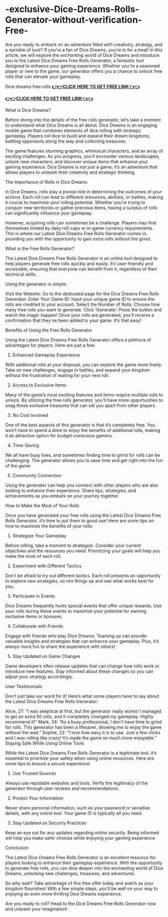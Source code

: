 # -exclusive-Dice-Dreams-Rolls-Generator-without-verification-Free-
Are you ready to embark on an adventure filled with creativity, strategy, and a sprinkle of luck? If you’re a fan of Dice Dreams, you’re in for a treat! In this article, we will explore the enchanting world of Dice Dreams and introduce you to the Latest Dice Dreams Free Rolls Generator, a fantastic tool designed to enhance your gaming experience. Whether you're a seasoned player or new to the game, our generator offers you a chance to unlock free rolls that can elevate your gameplay.

Dice dreams free rolls
**[👉👉CLICK HERE TO GET FREE LINK👈👈](https://megacrate.xyz/dice-dreams/)**

**[👉👉CLICK HERE TO GET FREE LINK👈👈](https://megacrate.xyz/dice-dreams/)**

What is Dice Dreams?

Before diving into the details of the free rolls generator, let’s take a moment to understand what Dice Dreams is all about. Dice Dreams is an engaging mobile game that combines elements of dice rolling with strategic gameplay. Players roll dice to build and expand their dream kingdoms, battling opponents along the way and collecting treasures.

The game features stunning graphics, whimsical characters, and an array of exciting challenges. As you progress, you’ll encounter various landscapes, unlock new characters, and discover unique items that enhance your gaming experience. Dice Dreams is not just a game; it’s an adventure that allows players to unleash their creativity and strategic thinking.

The Importance of Rolls in Dice Dreams

In Dice Dreams, rolls play a pivotal role in determining the outcomes of your actions. Each roll can lead to different resources, abilities, or battles, making it crucial to maximize your rolling potential. Whether you’re trying to conquer new territories or gather precious items, having a surplus of rolls can significantly influence your gameplay.

However, acquiring rolls can sometimes be a challenge. Players may find themselves limited by daily roll caps or in-game currency requirements. This is where our Latest Dice Dreams Free Rolls Generator comes in, providing you with the opportunity to gain extra rolls without the grind.

What is the Free Rolls Generator?

The Latest Dice Dreams Free Rolls Generator is an online tool designed to help players generate free rolls quickly and easily. It’s user-friendly and accessible, ensuring that everyone can benefit from it, regardless of their technical skills.

Using the generator is simple:

Visit the Website: Go to the dedicated page for the Dice Dreams Free Rolls Generator.
Enter Your Game ID: Input your unique game ID to ensure the rolls are credited to your account.
Select the Number of Rolls: Choose how many free rolls you want to generate.
Click ‘Generate’: Press the button and watch the magic happen!
Once your rolls are generated, you’ll receive a confirmation that they’ve been added to your game. It’s that easy!

Benefits of Using the Free Rolls Generator

Using the Latest Dice Dreams Free Rolls Generator offers a plethora of advantages for players. Here are just a few:

1. Enhanced Gameplay Experience

With additional rolls at your disposal, you can explore the game more freely. Take on new challenges, engage in battles, and expand your kingdom without the frustration of waiting for your next roll.

2. Access to Exclusive Items

Many of the game’s most exciting features and items require multiple rolls to unlock. By utilizing the free rolls generator, you’ll have more opportunities to snag those exclusive treasures that can set you apart from other players.

3. No Cost Involved

One of the best aspects of this generator is that it’s completely free. You won’t have to spend a dime to enjoy the benefits of additional rolls, making it an attractive option for budget-conscious gamers.

4. Time-Saving

We all have busy lives, and sometimes finding time to grind for rolls can be challenging. The generator allows you to save time and get right into the fun of the game.

5. Community Connection

Using the generator can help you connect with other players who are also looking to enhance their experience. Share tips, strategies, and achievements as you embark on your journey together.

How to Make the Most of Your Rolls

Once you have generated your free rolls using the Latest Dice Dreams Free Rolls Generator, it’s time to put them to good use! Here are some tips on how to maximize the benefits of your rolls:

1. Strategize Your Gameplay

Before rolling, take a moment to strategize. Consider your current objectives and the resources you need. Prioritizing your goals will help you make the most of each roll.

2. Experiment with Different Tactics

Don’t be afraid to try out different tactics. Each roll presents an opportunity to explore new strategies, so mix things up and see what works best for you.

3. Participate in Events

Dice Dreams frequently hosts special events that offer unique rewards. Use your rolls during these events to maximize your potential for earning exclusive items or bonuses.

4. Collaborate with Friends

Engage with friends who play Dice Dreams. Teaming up can provide valuable insights and strategies that can enhance your gameplay. Plus, it’s always more fun to share the experience with others!

5. Stay Updated on Game Changes

Game developers often release updates that can change how rolls work or introduce new features. Stay informed about these changes so you can adjust your strategy accordingly.

User Testimonials

Don’t just take our word for it! Here’s what some players have to say about the Latest Dice Dreams Free Rolls Generator:

Alice, 27: “I was skeptical at first, but the generator really works! I managed to get an extra 50 rolls, and it completely changed my gameplay. Highly recommend it!”
Mark, 34: “As a busy professional, I don’t have time to grind for rolls. This generator has been a lifesaver, allowing me to enjoy the game without the wait.”
Sophie, 22: “I love how easy it is to use. Just a few clicks and I was rolling like crazy! It’s made the game so much more enjoyable.”
Staying Safe While Using Online Tools

While the Latest Dice Dreams Free Rolls Generator is a legitimate tool, it’s essential to prioritize your safety when using online resources. Here are some tips to ensure a secure experience:

1. Use Trusted Sources

Always use reputable websites and tools. Verify the legitimacy of the generator through user reviews and recommendations.

2. Protect Your Information

Never share personal information, such as your password or sensitive details, with any online tool. Your game ID is typically all you need.

3. Stay Updated on Security Practices

Keep an eye out for any updates regarding online security. Being informed will help you make safer choices while enjoying your gaming experience.

Conclusion

The Latest Dice Dreams Free Rolls Generator is an excellent resource for players looking to enhance their gameplay experience. With the opportunity to generate free rolls, you can dive deeper into the enchanting world of Dice Dreams, unlocking new challenges, treasures, and adventures.

So why wait? Take advantage of this free offer today and watch as your kingdom flourishes! With a few simple steps, you’ll be well on your way to enjoying an even more thrilling Dice Dreams experience.

Are you ready to roll? Head to the Dice Dreams Free Rolls Generator now and unleash your imagination!
